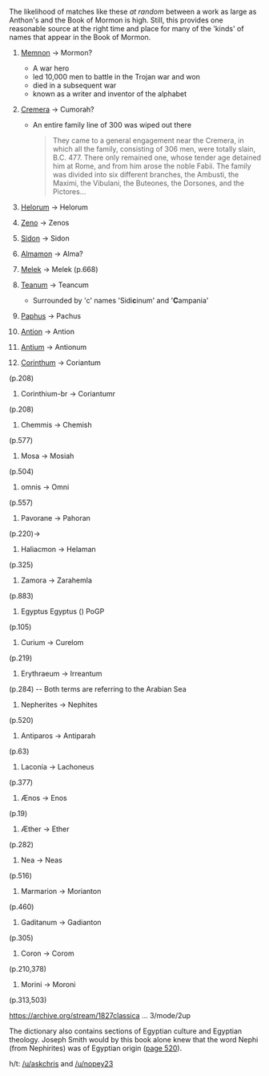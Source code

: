 
The likelihood of matches like these _at random_ between a work as large as
Anthon's and the Book of Mormon is high.  Still, this provides one reasonable
source at the right time and place for many of the 'kinds' of names that
appear in the Book of Mormon.

1. [Memnon](https://archive.org/stream/1827classicaldic00lempuoft#page/n3/mode/2up/search/Memnon) → Mormon?

    * A war hero
    * led 10,000 men to battle in the Trojan war and won
    * died in a subsequent war
    * known as a writer and inventor of the alphabet

1. [Cremera](https://archive.org/stream/1827classicaldic00lempuoft#page/294/mode/2up/search/Cremera) → Cumorah?

    * An entire family line of 300 was wiped out there
        > They came to a general engagement near the Cremera, in which all the family, consisting of 306 men, were totally slain, B.C. 477.  There only remained one, whose tender age detained him at Rome, and from him arose the noble Fabii.  The family was divided into six different branches, the Ambusti, the Maximi, the Vibulani, the Buteones, the Dorsones, and the Pictores...

1. [Helorum](https://archive.org/stream/1827classicaldic00lempuoft#page/334/mode/2up/search/Helorum) → Helorum

1. [Zeno](https://archive.org/stream/1827classicaldic00lempuoft#page/334/mode/2up/search/Zeno) → Zenos

1. [Sidon](https://archive.org/stream/1827classicaldic00lempuoft#page/762/mode/2up/search/Sidon) → Sidon

1. [Almamon](https://archive.org/stream/1827classicaldic00lempuoft#page/n17/mode/2up/search/Almamon) → Alma?

1. [Melek](https://archive.org/stream/1827classicaldic00lempuoft#page/668/mode/2up/search/Melek) → Melek (p.668)

1. [Teanum](https://archive.org/stream/1827classicaldic00lempuoft#page/762/mode/2up/search/Teanum)  → Teancum 

    * Surrounded by 'c' names 'Sidi**c**inum' and '**C**ampania'

1. [Paphus](https://archive.org/stream/1827classicaldic00lempuoft#page/578/mode/2up/search/Paphus) → Pachus

1. [Antion](https://archive.org/stream/1827classicaldic00lempuoft#page/106/mode/2up/search/Antion) → Antion

1. [Antium](https://archive.org/stream/1827classicaldic00lempuoft#page/64/mode/2up/search/Antium)  → Antionum

1. [Corinthum](https://archive.org/stream/1827classicaldic00lempuoft#page/208/mode/2up/search/Corinthum) → Coriantum

(p.208)

1. Corinthium-br → Coriantumr

(p.208)

1. Chemmis  → Chemish

(p.577)

1. Mosa  → Mosiah

(p.504)

1. omnis  → Omni

(p.557)

1. Pavorane  → Pahoran

(p.220)→

1. Haliacmon  → Helaman

(p.325)

1. Zamora  → Zarahemla

(p.883)

1. Egyptus  Egyptus () PoGP

(p.105)

1. Curium  → Curelom

(p.219)

1. Erythraeum  → Irreantum

(p.284) -- Both terms are referring to the Arabian Sea

1. Nepherites  → Nephites

(p.520)

1. Antiparos  → Antiparah

(p.63)

1. Laconia  → Lachoneus

(p.377)

1. Ænos  → Enos

(p.19)

1. Æther  → Ether

(p.282)

1. Nea  → Neas

(p.516)

1. Marmarion  → Morianton

(p.460)

1. Gaditanum  → Gadianton

(p.305)

1. Coron  → Corom

(p.210,378)

1. Morini → Moroni

(p.313,503)

https://archive.org/stream/1827classica ... 3/mode/2up

The dictionary also contains sections of Egyptian culture and Egyptian theology. Joseph Smith would by this book alone knew that the word Nephi (from Nephirites) was of Egyptian origin ([page 520](https://archive.org/stream/1827classicaldic00lempuoft#page/520/mode/2up)).

h/t: [/u/askchris](https://www.reddit.com/r/exmormon/comments/4qio68/new_charles_anthon_connection_or_mere_coincidence/d4tawpg/) and [/u/nopey23](https://www.reddit.com/r/exmormon/comments/8kdkbw/list_of_names_in_the_book_of_mormon_that_just/)

